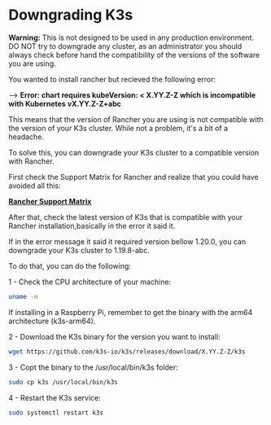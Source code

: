 # Downgrading K3s

**Warning:** This is not designed to be used in any production environment. DO NOT try to downgrade any cluster, as an administrator you should always check before hand the compatibility of the versions of the software you are using.

You wanted to install rancher but recieved the following error:

--> **Error: chart requires kubeVersion: < X.YY.Z-Z which is incompatible with Kubernetes vX.YY.Z-Z+abc**

This means that the version of Rancher you are using is not compatible with the version of your K3s cluster. While not a problem, it's a bit of a headache.

To solve this, you can downgrade your K3s cluster to a compatible version with Rancher.

First check the Support Matrix for Rancher and realize that you could have avoided all this:

**[Rancher Support Matrix](https://www.suse.com/suse-rancher/support-matrix/all-supported-versions)**

After that, check the latest version of K3s that is compatible with your Rancher installation,basically in the error it said it.

If in the error message it said it required version bellow 1.20.0, you can downgrade your K3s cluster to 1.19.8-abc.

To do that, you can do the following:

1 - Check the CPU architecture of your machine:

```bash
uname -m
```

If installing in a Raspberry Pi, remember to get the binary with the arm64 architecture (k3s-arm64).

2 - Download the K3s binary for the version you want to install:

```bash
wget https://github.com/k3s-io/k3s/releases/download/X.YY.Z-Z/k3s
```

3 - Copt the binary to the /usr/local/bin/k3s folder:

```bash
sudo cp k3s /usr/local/bin/k3s
```

4 - Restart the K3s service:

```bash
sudo systemctl restart k3s
```
